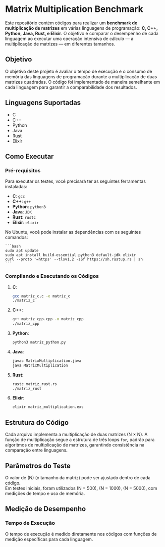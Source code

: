 # Matrix Multiplication Benchmark

Este repositório contém códigos para realizar um **benchmark de multiplicação de matrizes** em várias linguagens de programação: **C, C++, Python, Java, Rust, e Elixir**. O objetivo é comparar o desempenho de cada linguagem ao executar uma operação intensiva de cálculo — a multiplicação de matrizes — em diferentes tamanhos.

## Objetivo

O objetivo deste projeto é avaliar o tempo de execução e o consumo de memória das linguagens de programação durante a multiplicação de duas matrizes quadradas. O código foi implementado de maneira semelhante em cada linguagem para garantir a comparabilidade dos resultados.

## Linguagens Suportadas

- C
- C++
- Python
- Java
- Rust
- Elixir

## Como Executar

### Pré-requisitos

Para executar os testes, você precisará ter as seguintes ferramentas instaladas:

- **C**: `gcc`
- **C++**: `g++`
- **Python**: `python3`
- **Java**: `JDK`
- **Rust**: `rustc`
- **Elixir**: `elixir`

No Ubuntu, você pode instalar as dependências com os seguintes comandos:

    ```bash
    sudo apt update
    sudo apt install build-essential python3 default-jdk elixir
    curl --proto '=https' --tlsv1.2 -sSf https://sh.rustup.rs | sh
    ```

### Compilando e Executando os Códigos

1. **C**:
   ```bash
   gcc matriz_c.c -o matriz_c
   ./matriz_c
   
2. **C++**:
   ```bash
   g++ matriz_cpp.cpp -o matriz_cpp
   ./matriz_cpp

3. **Python**:
   ```bash
   python3 matriz_python.py

4. **Java**:
   ```bash
   javac MatrixMultiplication.java
   java MatrixMultiplication

5. **Rust**:
   ```bash
   rustc matriz_rust.rs
   ./matriz_rust

6. **Elixir**:
   ```bash
   elixir matriz_multiplication.exs

## Estrutura do Código

Cada arquivo implementa a multiplicação de duas matrizes \(N × N\). A função de multiplicação segue a estrutura de três loops `for`, padrão para algoritmos de multiplicação de matrizes, garantindo consistência na comparação entre linguagens.

## Parâmetros do Teste

O valor de \(N\) (o tamanho da matriz) pode ser ajustado dentro de cada código.  
Em testes iniciais, foram utilizados \(N = 500\), \(N = 1000\), \(N = 5000\), com medições de tempo e uso de memória.

## Medição de Desempenho

### Tempo de Execução

O tempo de execução é medido diretamente nos códigos com funções de medição específicas para cada linguagem.


